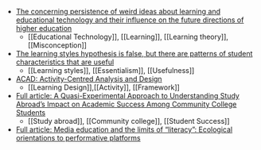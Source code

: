 - [The concerning persistence of weird ideas about learning and educational technology and their influence on the future directions of higher education](https://ajet.org.au/index.php/AJET/article/view/8226)
	- [[Educational Technology]], [[Learning]], [[Learning theory]], [[Misconception]]
- [The learning styles hypothesis is false, but there are patterns of student characteristics that are useful](https://www.tandfonline.com/doi/abs/10.1080/00405841.2022.2107333?journalCode=htip20)
	- [[Learning styles]], [[Essentialism]], [[Usefulness]]
- [ACAD: Activity-Centred Analysis and Design](https://petergoodyear.net/2021/08/13/acad-activity-centred-analysis-and-design/)
	- [[Learning Design]],[[Activity]], [[Framework]]
- [Full article: A Quasi-Experimental Approach to Understanding Study Abroad’s Impact on Academic Success Among Community College Students](https://www.tandfonline.com/eprint/2EJQQMYPAA3D5MHYTVNH/full?target=10.1080/00221546.2022.2134684)
	- [[Study abroad]], [[Community college]], [[Student Success]]
- [Full article: Media education and the limits of “literacy”: Ecological orientations to performative platforms](https://www.tandfonline.com/doi/full/10.1080/03626784.2020.1865104)